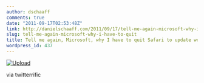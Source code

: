 ```yaml
---
author: dschaaff
comments: true
date: "2011-09-17T02:53:48Z"
link: http://danielschaaff.com/2011/09/17/tell-me-again-microsoft-why-i-have-to-quit/
slug: tell-me-again-microsoft-why-i-have-to-quit
title: Tell me again, Microsoft, why I have to quit Safari to update word?
wordpress_id: 437
---
```


[![Upload](http://posterous.com/getfile/files.posterous.com/danielschaaff/nEdIAmsBJIrEgflnleCpfqBkspqjgltxbzEFuwwycqBBpBCnjJhqcvDotvCh/upload.jpg.scaled500.jpg)](http://posterous.com/getfile/files.posterous.com/danielschaaff/nEdIAmsBJIrEgflnleCpfqBkspqjgltxbzEFuwwycqBBpBCnjJhqcvDotvCh/upload.jpg.scaled1000.jpg)

  

via twitterrific
